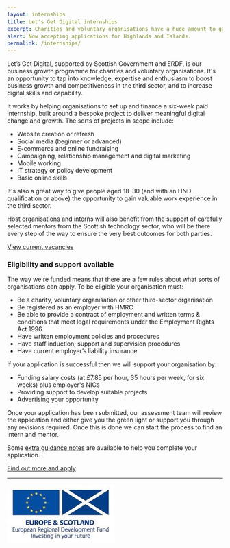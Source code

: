 ```yaml
---
layout: internships
title: Let's Get Digital internships
excerpt: Charities and voluntary organisations have a huge amount to gain if they can make the most of new digital opportunities.
alert: Now accepting applications for Highlands and Islands.
permalink: /internships/
---
```


Let’s Get Digital, supported by Scottish Government and ERDF, is our business growth programme for charities and voluntary organisations. It's an opportunity to tap into knowledge, expertise and enthusiasm to boost business growth and competitiveness in the third sector, and to increase digital skills and capability.

It works by helping organisations to set up and finance a six-week paid internship, built around a bespoke project to deliver meaningful digital change and growth. The sorts of projects in scope include:

- Website creation or refresh
- Social media (beginner or advanced)
- E-commerce and online fundraising
- Campaigning, relationship management and digital marketing
- Mobile working
- IT strategy or policy development
- Basic online skills

It's also a great way to give people aged 18–30 (and with an HND qualification or above) the opportunity to gain valuable work experience in the third sector.

Host organisations and interns will also benefit from the support of carefully selected mentors from the Scottish technology sector, who will be there every step of the way to ensure the very best outcomes for both parties.

<a href="http://www.scvo.net/Home/findyourdigitalinternjobsSCVOSITE.aspx" class="btn btn-primary btn-lg">View current vacancies</a>

### Eligibility and support available

The way we're funded means that there are a few rules about what sorts of organisations can apply. To be eligible your organisation must:

- Be a charity, voluntary organisation or other third-sector organisation
- Be registered as an employer with HMRC
- Be able to provide a contract of employment and written terms & conditions that meet legal requirements under the Employment Rights Act 1996
- Have written employment policies and procedures
- Have staff induction, support and supervision procedures
- Have current employer’s liability insurance

If your application is successful then we will support your organisation by:

- Funding salary costs (at £7.85 per hour, 35 hours per week, for six weeks) plus employer's NICs
- Providing support to develop suitable projects
- Advertising your opportunity

Once your application has been submitted, our assessment team will review the application and either give you the green light or support you through any revisions required. Once this is done we can start the process to find an intern and mentor.

Some [extra guidance notes](/internships/guidance/) are available to help you complete your application.

<a href="http://www.scvo.org.uk/jobs-employability/apply-to-host-a-business-growth-graduate-internship/" class="btn btn-primary btn-lg">Find out more and apply</a>

---

![ERDF](/images/erdf.jpg)
